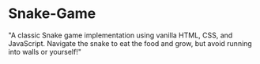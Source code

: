 # Snake-Game
"A classic Snake game implementation using vanilla HTML, CSS, and JavaScript. Navigate the snake to eat the food and grow, but avoid running into walls or yourself!"
